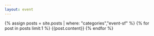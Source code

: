 ```yaml
---
layout: event
---
```

{% assign posts = site.posts | where: "categories","event-sf" %}
{% for post in posts limit:1 %}
{{post.content}}
{% endfor %}